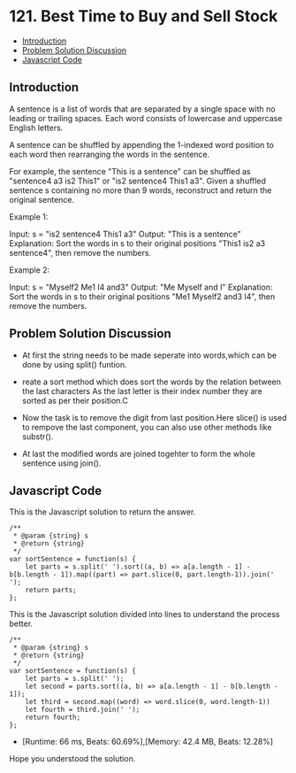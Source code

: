 # 121. Best Time to Buy and Sell Stock

- [Introduction](#introduction)
- [Problem Solution Discussion](#problemDiscussion)
- [Javascript Code](#code)

<a name="introduction"></a>

## Introduction

A sentence is a list of words that are separated by a single space with no leading or trailing spaces. Each word consists of lowercase and uppercase English letters.

A sentence can be shuffled by appending the 1-indexed word position to each word then rearranging the words in the sentence.

For example, the sentence "This is a sentence" can be shuffled as "sentence4 a3 is2 This1" or "is2 sentence4 This1 a3".
Given a shuffled sentence s containing no more than 9 words, reconstruct and return the original sentence.

Example 1:

Input: s = "is2 sentence4 This1 a3"
Output: "This is a sentence"
Explanation: Sort the words in s to their original positions "This1 is2 a3 sentence4", then remove the numbers.

Example 2:

Input: s = "Myself2 Me1 I4 and3"
Output: "Me Myself and I"
Explanation: Sort the words in s to their original positions "Me1 Myself2 and3 I4", then remove the numbers.
<a name="problemDiscussion"></a>

## Problem Solution Discussion

- At first the string needs to be made seperate into words,which can be done by using split() funtion.

- reate a sort method which does sort the words by the relation between the last characters As the last letter is their index number they are sorted as per their position.C

- Now the task is to remove the digit from last position.Here slice() is used to rempove the last component, you can also use other methods like substr().

- At last the modified words are joined togehter to form the whole sentence using join().

<a name="code"></a>

## Javascript Code

This is the Javascript solution to return the answer.

```
/**
 * @param {string} s
 * @return {string}
 */
var sortSentence = function(s) {
    let parts = s.split(' ').sort((a, b) => a[a.length - 1] - b[b.length - 1]).map((part) => part.slice(0, part.length-1)).join(' ');
    return parts;
};

```

This is the Javascript solution divided into lines to understand the process better.

```
/**
 * @param {string} s
 * @return {string}
 */
var sortSentence = function(s) {
    let parts = s.split(' ');
    let second = parts.sort((a, b) => a[a.length - 1] - b[b.length - 1]);
    let third = second.map((word) => word.slice(0, word.length-1))
    let fourth = third.join(' ');
    return fourth;
};

```

- [Runtime: 66 ms, Beats: 60.69%],[Memory: 42.4 MB, Beats: 12.28%]

Hope you understood the solution.

